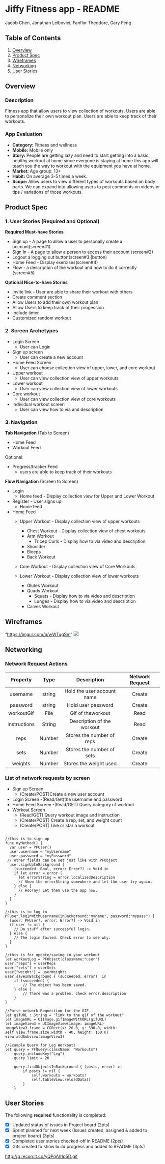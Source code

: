 # Jiffy Fitness app - README

Jacob Chen, Jonathan Leibovici, Fanflor Theodore, Gary Feng

## Table of Contents
1. [Overview](#Overview)
1. [Product Spec](#Product-Spec)
1. [Wireframes](#Wireframes)
1. [Networking](#Networking)
1. [User Stories](#User-Stories)

## Overview
### Description
Fitness app that allow users to view collection of workouts. Users are able to personalize their own workout plan. Users are able to keep track of their workouts.

### App Evaluation
- **Category:** Fitness and wellness
- **Mobile:** Mobile only
- **Story:** People are getting lazy and need to start getting into a basic healthy workout at home since everyone is staying at home this app will teach you the way to workout with the equipment you have at home.
- **Market:** Age group: 13+
- **Habit:** On average 3-5 times a week. 
- **Scope:**  Allow users to view different types of workouts based on body parts. We can expand into allowing users to post comments on videos or tips / variations of those workouts.  

## Product Spec
### 1. User Stories (Required and Optional)

**Required Must-have Stories**

* Sign up - A page to allow a user to personally create a account(screen#1)
* Sign In - A page to allow a person to access their account (screen#2)
* Logout a logging out button(screen#3||button)
* Home Feed - Display exercises(screen#4)
* Flow - a description of the workout and how to do it correctly (screen#5)

**Optional Nice-to-have Stories**
* Invite link - User are able to share their workout with others
* Create comment section
* Allow Users to add their own workout plan
* Allow Users to keep track of their progession
* Include timer
* Customized random workout

### 2. Screen Archetypes
* Login Screen
    * User can Login 
* Sign up screen
    * User can create a new account
* Home Feed Screen
    * User can choose collection view of upper, lower, and core workout
* Upper workout
    * User can view collection view of upper workouts
* Lower workout
    * User can view collection view of lower workouts
* Core workout
    * User can view collection view of core workouts
* Individual workout screen
    * User can view how to via and description 

### 3. Navigation

**Tab Navigation** (Tab to Screen)
* Home Feed
* Workout Feed

Optional:
* Progress/tracker Feed
    * users are able to keep track of their workouts


**Flow Navigation** (Screen to Screen)

* Login
    * Home feed - Display collection view for Upper and Lower Workout
* Register - User signs up
    * Home feed
* Home Feed
    * Upper Workout - Display collection view of upper workouts
        * Chest Workout - Display collection view of chest workouts
        * Arm Workout
             * Tricep Curls - Display how to via video and description
        * Shoulder
        * Biceps 
        * Back Workout
    * Core Workout - Display collection view of Core Workouts

    * Lower Workout - Display collection view of lower workouts
        * Glutes Workout
        * Quads Workout
            * Squats - Display how to via video and description
            * Lunges - Display how to via video and description
        * Calves Workout

## Wireframes

"https://imgur.com/a/wWTugSm"
![](https://i.imgur.com/RtnIBpL.jpg)

## Networking

### Network Request Actions
|Property|Type|Description|Network Request|
|:---:|:----:|:----:|:---:|
|username|string|Hold the user account name|Create|
|password|string|Hold user password|Create|
|workoutGif|File|Gif of theworkout|Read|
|instructions|String|Description of the workout|Read|
|reps|Number|Stores the number of reps|Create|
|sets|Number|Stores the number of sets|Create|
|weights|Number|Stores the weight used|Create|

### List of network requests by screen
- Sign up Screen
   - (Create/POST)Create a new user account
- Login Screen
   -(Read/Get)the username and password
- Home Feed Screen
   -(Read/GET) Query category of workout
- Workout Screen
   - (Read/GET) Query workout image and instruction
   - (Create/POST) Create a rep, set, and weight count 
   - (Create/POST) Like or star a workout

<pre><code>
//this is to sign up
func myMethod() {
  var user = PFUser()
  user.username = "myUsername"
  user.password = "myPassword"
 // other fields can be set just like with PFObject
  user.signUpInBackground {
    (succeeded: Bool, error: Error?) -> Void in
    if let error = error {
      let errorString = error.localizedDescription
      // Show the errorString somewhere and let the user try again.
    } else {
      // Hooray! Let them use the app now.
    }
  }
}

//this is to log in
PFUser.logInWithUsername(inBackground:"myname", password:"mypass") {
  (user: PFUser?, error: Error?) -> Void in
  if user != nil {
    // Do stuff after successful login.
  } else {
    // The login failed. Check error to see why.
  }
}

//this is for update/saving in your workout
let workoutLog = PFObject(className:"user")
user["reps"] = userReps
user["sets"] = userSets
user["weight"] = userWeights
user.saveInBackground { (succeeded, error)  in
    if (succeeded) {
        // The object has been saved.
    } else {
        // There was a problem, check error.description
    }
}

//Parse network Requestion for the GIF
let gifURL : String = "link to the gif of the workout"
let imageURL = UIImage.gifImageWithURL(gifURL)
let imageView3 = UIImageView(image: imageURL)
imageView3.frame = CGRect(x: 20.0, y: 390.0, width: self.view.frame.size.width - 40, height: 150.0)
view.addSubview(imageView3)

//Example Query for Leg Workouts
let query = PFQuery(className: "Workouts")
    query.includeKey("Leg")
    query.limit = 20 
        
    query.findObjectsInBackground { (posts, error) in
        if posts != nil {
            self.workouts = workouts!
            self.tableView.reloadData()
        }
    }
</code></pre>

## User Stories

The following **required** functionality is completed:

- [X] Updated status of issues in Project board (2pts)
- [X] Sprint planned for next week (Issues created, assigned & added to project board) (3pts)
- [X] Completed user stories checked-off in README (2pts)
- [X] Gifs created to show build progress and added to README (3pts)

http://g.recordit.co/yQPqAh1p5D.gif
